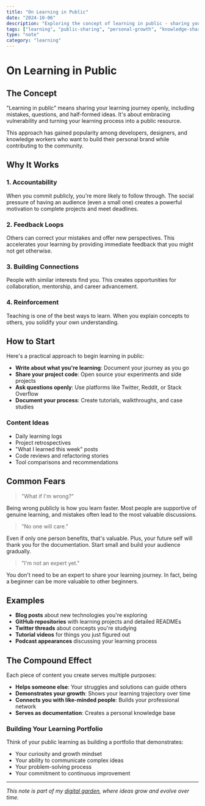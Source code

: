 ```yaml
---
title: "On Learning in Public"
date: "2024-10-06"
description: "Exploring the concept of learning in public - sharing your learning journey openly, including mistakes, questions, and half-formed ideas."
tags: ["learning", "public-sharing", "personal-growth", "knowledge-sharing"]
type: "note"
category: "learning"
---
```


# On Learning in Public

## The Concept

"Learning in public" means sharing your learning journey openly, including mistakes, questions, and half-formed ideas. It's about embracing vulnerability and turning your learning process into a public resource.

This approach has gained popularity among developers, designers, and knowledge workers who want to build their personal brand while contributing to the community.

## Why It Works

### 1. Accountability
When you commit publicly, you're more likely to follow through. The social pressure of having an audience (even a small one) creates a powerful motivation to complete projects and meet deadlines.

### 2. Feedback Loops
Others can correct your mistakes and offer new perspectives. This accelerates your learning by providing immediate feedback that you might not get otherwise.

### 3. Building Connections
People with similar interests find you. This creates opportunities for collaboration, mentorship, and career advancement.

### 4. Reinforcement
Teaching is one of the best ways to learn. When you explain concepts to others, you solidify your own understanding.

## How to Start

Here's a practical approach to begin learning in public:

- **Write about what you're learning**: Document your journey as you go
- **Share your project code**: Open source your experiments and side projects
- **Ask questions openly**: Use platforms like Twitter, Reddit, or Stack Overflow
- **Document your process**: Create tutorials, walkthroughs, and case studies

### Content Ideas

- Daily learning logs
- Project retrospectives
- "What I learned this week" posts
- Code reviews and refactoring stories
- Tool comparisons and recommendations

## Common Fears

> "What if I'm wrong?"

Being wrong publicly is how you learn faster. Most people are supportive of genuine learning, and mistakes often lead to the most valuable discussions.

> "No one will care."

Even if only one person benefits, that's valuable. Plus, your future self will thank you for the documentation. Start small and build your audience gradually.

> "I'm not an expert yet."

You don't need to be an expert to share your learning journey. In fact, being a beginner can be more valuable to other beginners.

## Examples

- **Blog posts** about new technologies you're exploring
- **GitHub repositories** with learning projects and detailed READMEs
- **Twitter threads** about concepts you're studying
- **Tutorial videos** for things you just figured out
- **Podcast appearances** discussing your learning process

## The Compound Effect

Each piece of content you create serves multiple purposes:

- **Helps someone else**: Your struggles and solutions can guide others
- **Demonstrates your growth**: Shows your learning trajectory over time
- **Connects you with like-minded people**: Builds your professional network
- **Serves as documentation**: Creates a personal knowledge base

### Building Your Learning Portfolio

Think of your public learning as building a portfolio that demonstrates:
- Your curiosity and growth mindset
- Your ability to communicate complex ideas
- Your problem-solving process
- Your commitment to continuous improvement

---

*This note is part of my [digital garden](/), where ideas grow and evolve over time.*
